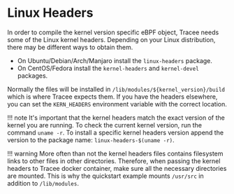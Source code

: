 # Linux Headers

In order to compile the kernel version specific eBPF object, Tracee needs some of the Linux kernel headers. Depending on your Linux distribution, there may be different ways to obtain them.  

- On Ubuntu/Debian/Arch/Manjaro install the `linux-headers` package.
- On CentOS/Fedora install the `kernel-headers` and `kernel-devel` packages.

Normally the files will be installed in `/lib/modules/${kernel_version}/build` which is where Tracee expects them. If you have the headers elsewhere, you can set the `KERN_HEADERS` environment variable with the correct location.

!!! note
    It's important that the kernel headers match the exact version of the kernel you are running. To check the current kernel version, run the command `uname -r`. To install a specific kernel headers version append the version to the package name: `linux-headers-$(uname -r)`.

!!! warning
    More often than not the kernel headers files contains filesystem links to other files in other directories. Therefore, when passing the kernel headers to Tracee docker container, make sure all the necessary directories are mounted. This is why the quickstart example mounts `/usr/src` in addition to `/lib/modules`.
